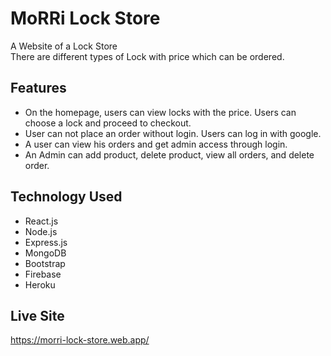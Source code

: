 # MoRRi Lock Store

A Website of a Lock Store\
There are different types of Lock with price which can be ordered.

## Features
- On the homepage, users can view locks with the price. Users can choose a lock and proceed to checkout.
- User can not place an order without login. Users can log in with google.
- A user can view his orders and get admin access through login.
- An Admin can add product, delete product, view all orders, and delete order.

## Technology Used
- React.js
- Node.js
- Express.js
- MongoDB
- Bootstrap
- Firebase
- Heroku


## Live Site
https://morri-lock-store.web.app/
